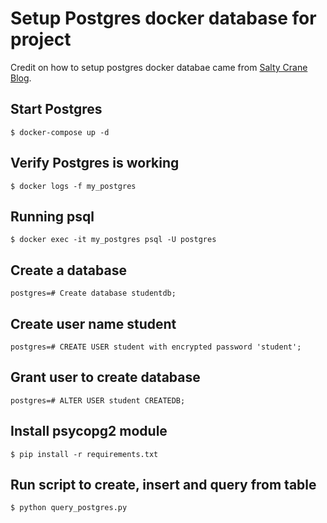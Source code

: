 # Setup Postgres docker database for project

Credit on how to setup postgres docker databae came from [Salty Crane Blog](https://www.saltycrane.com/blog/2019/01/how-run-postgresql-docker-mac-local-development/).

## Start Postgres
`$ docker-compose up -d`

## Verify Postgres is working
`$ docker logs -f my_postgres`

## Running psql
`$ docker exec -it my_postgres psql -U postgres`

## Create a database
`postgres=# Create database studentdb;`

## Create user name student
`postgres=# CREATE USER student with encrypted password 'student';`

## Grant user to create database
`postgres=# ALTER USER student CREATEDB;`

## Install psycopg2 module
`$ pip install -r requirements.txt`

## Run script to create, insert and query from table
`$ python query_postgres.py`

